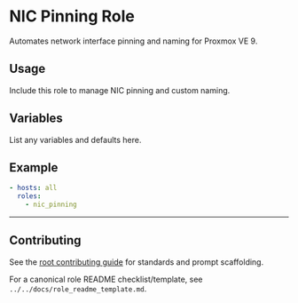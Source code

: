 # NIC Pinning Role

Automates network interface pinning and naming for Proxmox VE 9.

## Usage
Include this role to manage NIC pinning and custom naming.

## Variables
List any variables and defaults here.

## Example
```yaml
- hosts: all
  roles:
    - nic_pinning
```

---

## Contributing
See the [root contributing guide](../../docs/contributing.md) for standards and prompt scaffolding.

For a canonical role README checklist/template, see `../../docs/role_readme_template.md`.